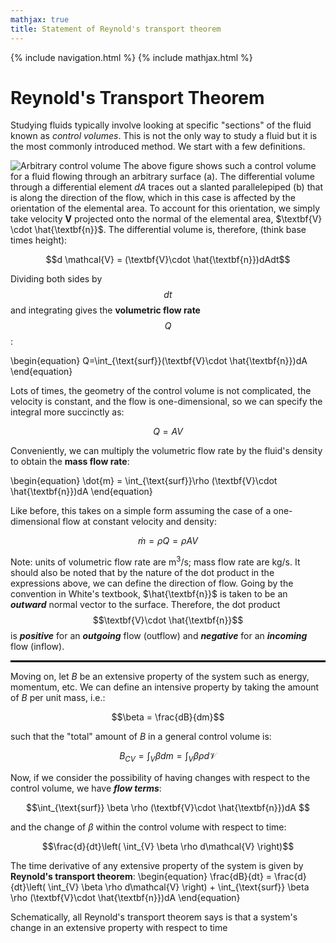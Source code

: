 ```yaml
---
mathjax: true
title: Statement of Reynold's transport theorem
---
```

{% include navigation.html %}
{% include mathjax.html %}
# Reynold's Transport Theorem
Studying fluids typically involve looking at specific "sections" of the fluid known as *control volumes*. This is not the only way to study a fluid but it is the most commonly introduced method. We start with a few definitions.

![Arbitrary control volume](https://rprador.github.io/rprador/fluid-mech/figures/control-volume.PNG)
The above figure shows such a control volume for a fluid flowing through an arbitrary surface (a). The differential volume through a differential element $dA$ traces out a slanted parallelepiped (b) that is along the direction of the flow, which in this case is affected by the orientation of the elemental area. To account for this orientation, we simply take velocity $\textbf{V}$ projected onto the normal of the elemental area, $\textbf{V} \cdot \hat{\textbf{n}}$. The differential volume is, therefore, (think base times height):

$$d \mathcal{V} = (\textbf{V}\cdot \hat{\textbf{n}})dAdt$$

Dividing both sides by $$dt$$ and integrating gives the **volumetric flow rate** $$Q$$:

\begin{equation} Q=\int_{\text{surf}}(\textbf{V}\cdot \hat{\textbf{n}})dA \end{equation}

Lots of times, the geometry of the control volume is not complicated, the velocity is constant, and the flow is one-dimensional, so we can specify the integral more succinctly as:

$$Q = AV$$

Conveniently, we can multiply the volumetric flow rate by the fluid's density to obtain the **mass flow rate**:

\begin{equation} \dot{m} = \int_{\text{surf}}\rho (\textbf{V}\cdot \hat{\textbf{n}})dA \end{equation}

Like before, this takes on a simple form assuming the case of a one-dimensional flow at constant velocity and density:

$$\dot{m} = \rho Q = \rho A V$$

Note: units of volumetric flow rate are m<sup>3</sup>/s; mass flow rate are kg/s. It should also be noted that by the nature of the dot product in the expressions above, we can define the direction of flow. Going by the convention in White's textbook, $\hat{\textbf{n}}$ is taken to be an ***outward*** normal vector to the surface. Therefore, the dot product $$\textbf{V}\cdot \hat{\textbf{n}}$$ is ***positive*** for an ***outgoing*** flow (outflow) and ***negative*** for an ***incoming*** flow (inflow).

<hr style="border: 1px solid black;" />

Moving on, let $B$ be an extensive property of the system such as energy, momentum, etc. We can define an intensive property by taking the amount of $B$ per unit mass, i.e.:

$$\beta = \frac{dB}{dm}$$

such that the "total" amount of $B$ in a general control volume is:

$$B_{CV} = \int_{V} \beta dm = \int_{V} \beta \rho d \mathcal{V} $$

Now, if we consider the possibility of having changes with respect to the control volume, we have ***flow terms***:

$$\int_{\text{surf}} \beta \rho (\textbf{V}\cdot \hat{\textbf{n}})dA $$

and the change of $\beta$ within the control volume with respect to time:

$$\frac{d}{dt}\left( \int_{V} \beta \rho d\mathcal{V} \right)$$

The time derivative of any extensive property of the system is given by **Reynold's transport theorem**:
\begin{equation} \frac{dB}{dt} = \frac{d}{dt}\left( \int_{V} \beta \rho d\mathcal{V} \right) + \int_{\text{surf}} \beta \rho (\textbf{V}\cdot \hat{\textbf{n}})dA \end{equation}

Schematically, all Reynold's transport theorem says is that a system's change in an extensive property with respect to time 
